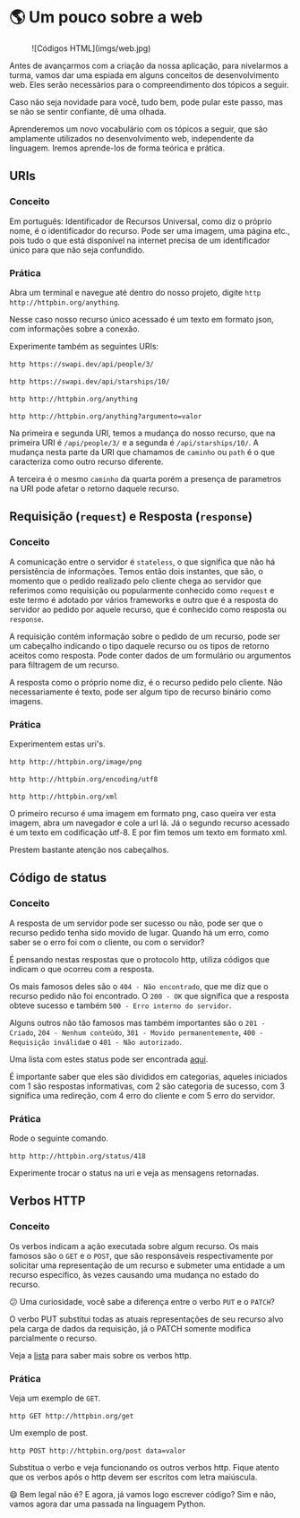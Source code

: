 # :earth_americas: Um pouco sobre a web

<figure markdown>
  ![Códigos HTML](imgs/web.jpg)
  <figcaption></figcaption>
</figure>

Antes de avançarmos com a criação da nossa aplicação, para nivelarmos a turma, vamos dar uma espiada em alguns conceitos de desenvolvimento web. Eles serão necessários para o compreendimento dos tópicos a seguir.

Caso não seja novidade para você, tudo bem, pode pular este passo, mas se não se sentir confiante, dê uma olhada.

Aprenderemos um novo vocabulário com os tópicos a seguir, que são amplamente utilizados no desenvolvimento web, independente da linguagem. Iremos aprende-los de forma teórica e prática.

## URIs

### Conceito

Em português: Identificador de Recursos Universal, como diz o próprio nome, é o identificador do recurso. Pode ser uma imagem, uma página etc., pois tudo o que está disponível na internet precisa de um identificador único para que não seja confundido.

### Prática

Abra um terminal e navegue até dentro do nosso projeto, digite `http http://httpbin.org/anything`.

Nesse caso nosso recurso único acessado é um texto em formato json, com informações sobre a conexão.

Experimente também as seguintes URIs:

`http https://swapi.dev/api/people/3/`

`http https://swapi.dev/api/starships/10/`

`http http://httpbin.org/anything`

`http http://httpbin.org/anything?argumento=valor`

Na primeira e segunda URI, temos a mudança do nosso recurso, que na primeira URI é `/api/people/3/` e a segunda é `/api/starships/10/`. A mudança nesta parte da URI que chamamos de `caminho` ou `path` é o que caracteriza como outro recurso diferente.

A terceira é o mesmo `caminho` da quarta porém a presença de parametros na URI pode afetar o retorno daquele recurso.

## Requisição (`request`) e Resposta (`response`)

### Conceito

A comunicação entre o servidor é `stateless`, o que significa que não há persistência de informações. Temos então dois instantes, que são, o momento que o pedido realizado pelo cliente chega ao servidor que referimos como requisição ou popularmente conhecido como `request` e este termo é adotado por vários frameworks e outro que é a resposta do servidor ao pedido por aquele recurso, que é conhecido como resposta ou `response`.

A requisição contém informação sobre o pedido de um recurso, pode ser um cabeçalho indicando o tipo daquele recurso ou os tipos de retorno aceitos como resposta. Pode conter dados de um formulário ou argumentos para filtragem de um recurso.

A resposta como o próprio nome diz, é o recurso pedido pelo cliente. Não necessariamente é texto, pode ser algum tipo de recurso binário como imagens.

### Prática

Experimentem estas uri's.

`http http://httpbin.org/image/png`

`http http://httpbin.org/encoding/utf8`

`http http://httpbin.org/xml`

O primeiro recurso é uma imagem em formato png, caso queira ver esta imagem, abra um navegador e cole a url lá. Já o segundo recurso acessado é um texto em codificação utf-8. E por fim temos um texto em formato xml.

Prestem bastante atenção nos cabeçalhos.

## Código de status

### Conceito

A resposta de um servidor pode ser sucesso ou não, pode ser que o recurso pedido tenha sido movido de lugar. Quando há um erro, como saber se o erro foi com o cliente, ou com o servidor?

É pensando nestas respostas que o protocolo http, utiliza códigos que indicam o que ocorreu com a resposta.

Os mais famosos deles são o `404 - Não encontrado`, que me diz que o recurso pedido não foi encontrado. O `200 - OK` que significa que a resposta obteve sucesso e também `500 - Erro interno do servidor`.

Alguns outros não tão famosos mas também importantes são o `201 - Criado`, `204 - Nenhum conteúdo`, `301 - Movido permanentemente`, `400 - Requisição inválida`e o `401 - Não autorizado`.

Uma lista com estes status pode ser encontrada [aqui](https://developer.mozilla.org/pt-BR/docs/Web/HTTP/Status).

É importante saber que eles são divididos em categorias, aqueles iniciados com 1 são respostas informativas, com 2 são categoria de sucesso, com 3 significa uma redireção, com 4 erro do cliente e com 5 erro do servidor.


### Prática

Rode o seguinte comando.

`http http://httpbin.org/status/418`

Experimente trocar o status na uri e veja as mensagens retornadas.

## Verbos HTTP

### Conceito

Os verbos indicam a ação executada sobre algum recurso. Os mais famosos são o `GET` e o `POST`, que são responsáveis respectivamente por solicitar uma representação de um recurso e submeter uma entidade a um recurso específico, às vezes causando uma mudança no estado do recurso.

:confused: Uma curiosidade, você sabe a diferença entre o verbo `PUT` e o `PATCH`?

O verbo PUT substitui todas as atuais representações de seu recurso alvo pela carga de dados da requisição, já o PATCH somente modifica parcialmente o recurso.

Veja a [lista](https://developer.mozilla.org/pt-BR/docs/Web/HTTP/Methods) para saber mais sobre os verbos http.

### Prática

Veja um exemplo de `GET`.

`http GET http://httpbin.org/get`

Um exemplo de post.

`http POST http://httpbin.org/post data=valor`

Substitua o verbo e veja funcionando os outros verbos http. Fique atento que os verbos após o http devem ser escritos com letra maiúscula.

:smile: Bem legal não é? E agora, já vamos logo escrever código? Sim e não, vamos agora dar uma passada na linguagem Python.
